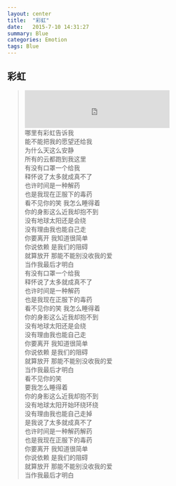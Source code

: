 ```yaml
---
layout: center
title:  "彩虹"
date:   2015-7-10 14:31:27
summary: Blue
categories: Emotion
tags: Blue
---
```


## <span class="red">彩虹 </span>
> <iframe frameborder="no" border="0" marginwidth="0" marginheight="0" width=330 height=86 src="http://music.163.com/outchain/player?type=2&id=185809&auto=0&height=66"></iframe><br>
> <span class="blue">哪里有彩虹告诉我</span><br>
> <span class="blue">能不能把我的愿望还给我</span><br>
> <span class="blue">为什么天这么安静</span><br>
> <span class="blue">所有的云都跑到我这里</span><br>
> <span class="blue">有没有口罩一个给我</span><br>
> <span class="blue">释怀说了太多就成真不了</span><br>
> <span class="blue">也许时间是一种解药</span><br>
> <span class="blue">也是我现在正服下的毒药</span><br>
> <span class="blue">看不见你的笑 我怎么睡得着</span><br>
> <span class="blue">你的身影这么近我却抱不到</span><br>
> <span class="blue">没有地球太阳还是会绕</span><br>
> <span class="blue">没有理由我也能自己走</span><br>
> <span class="blue">你要离开 我知道很简单</span><br>
> <span class="blue">你说依赖 是我们的阻碍</span><br>
> <span class="blue">就算放开 那能不能别没收我的爱</span><br>
> <span class="blue">当作我最后才明白</span><br>
> <span class="blue">有没有口罩一个给我</span><br>
> <span class="blue">释怀说了太多就成真不了</span><br>
> <span class="blue">也许时间是一种解药</span><br>
> <span class="blue">也是我现在正服下的毒药</span><br>
> <span class="blue">看不见你的笑 我怎么睡得着</span><br>
> <span class="blue">你的身影这么近我却抱不到</span><br>
> <span class="blue">没有地球太阳还是会绕</span><br>
> <span class="blue">没有理由我也能自己走</span><br>
> <span class="blue">你要离开 我知道很简单</span><br>
> <span class="blue">你说依赖 是我们的阻碍</span><br>
> <span class="blue">就算放开 那能不能别没收我的爱</span><br>
> <span class="blue">当作我最后才明白</span><br>
> <span class="blue">看不见你的笑</span><br>
> <span class="blue">要我怎么睡得着</span><br>
> <span class="blue">你的身影这么近我却抱不到</span><br>
> <span class="blue">没有地球太阳开始环绕环绕</span><br>
> <span class="blue">没有理由我也能自己走掉</span><br>
> <span class="blue">是我说了太多就成真不了</span><br>
> <span class="blue">也许时间是一种解药解药</span><br>
> <span class="blue">也是我现在正服下的毒药</span><br>
> <span class="blue">你要离开 我知道很简单</span><br>
> <span class="blue">你说依赖 是我们的阻碍</span><br>
> <span class="blue">就算放开 那能不能别没收我的爱</span><br>
> <span class="blue">当作我最后才明白</span><br>
